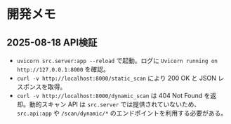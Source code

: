# 開発メモ

## 2025-08-18 API検証
- `uvicorn src.server:app --reload` で起動。ログに `Uvicorn running on http://127.0.0.1:8000` を確認。
- `curl -v http://localhost:8000/static_scan` により 200 OK と JSON レスポンスを取得。
- `curl -v http://localhost:8000/dynamic_scan` は 404 Not Found を返却。動的スキャン API は `src.server` では提供されていないため、`src.api:app` や `/scan/dynamic/*` のエンドポイントを利用する必要がある。

